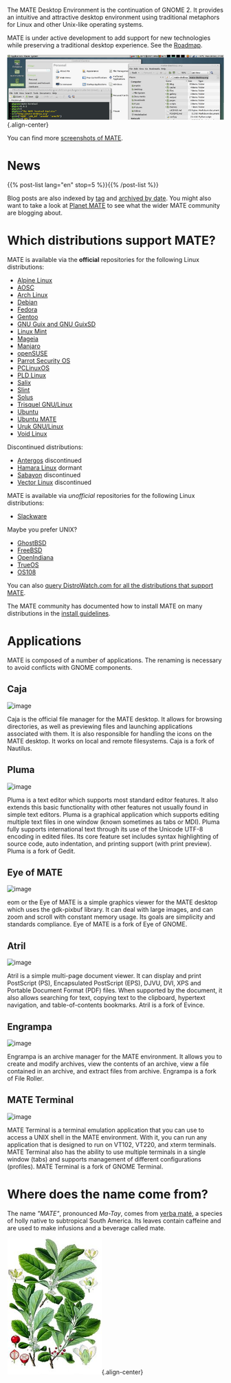 <!--
.. title: MATE Desktop Environment
.. slug: index
.. date: 2013-10-31 12:29:57
.. tags: About,Applications,Screenshots
.. link:
.. description:
-->

The MATE Desktop Environment is the continuation of GNOME 2. It provides
an intuitive and attractive desktop environment using traditional
metaphors for Linux and other Unix-like operating systems.

MATE is under active development to add support for new technologies
while preserving a traditional desktop experience. See the
[Roadmap](https://wiki.mate-desktop.org/developers-corner/roadmap/).

![image](/screens/screenshot.jpg){.align-center}

You can find more [screenshots of MATE](gallery/).

News
====

{{% post-list lang="en" stop=5 %}}{{% /post-list %}}

Blog posts are also indexed by [tag](tags/) and [archived by
date](archive/). You might also want to take a look at [Planet
MATE](https://planet.mate-desktop.org) to see what the wider MATE
community are blogging about.

Which distributions support MATE?
=================================

MATE is available via the **official** repositories for the following
Linux distributions:

-   [Alpine Linux](https://www.alpinelinux.org/)
-   [AOSC](https://aosc.io/)
-   [Arch Linux](https://www.archlinux.org)
-   [Debian](https://www.debian.org)
-   [Fedora](https://www.fedoraproject.org)
-   [Gentoo](https://www.gentoo.org)
-   [GNU Guix and GNU GuixSD](https://gnu.org/s/guix)
-   [Linux Mint](https://linuxmint.com)
-   [Mageia](https://www.mageia.org/en/)
-   [Manjaro](https://manjaro.org/)
-   [openSUSE](https://www.opensuse.org)
-   [Parrot Security OS](https://www.parrotsec.org/)
-   [PCLinuxOS](https://www.pclinuxos.com/get-pclinuxos/mate/)
-   [PLD Linux](https://www.pld-linux.org/)
-   [Salix](https://www.salixos.org)
-   [Slint](https://slint.fr)
-   [Solus](https://getsol.us/)
-   [Trisquel GNU/Linux](https://trisquel.info/)
-   [Ubuntu](https://www.ubuntu.com)
-   [Ubuntu MATE](https://www.ubuntu-mate.org)
-   [Uruk GNU/Linux](https://urukproject.org/dist/)
-   [Void Linux](https://www.voidlinux.org/)

Discontinued distributions:

-   [Antergos](https://antergos.com/) discontinued
-   [Hamara Linux](https://hamaralinux.org/) dormant
-   [Sabayon](https://www.sabayon.org) discontinued
-   [Vector Linux](http://vectorlinux.com) discontinued

MATE is available via *unofficial* repositories for the following Linux
distributions:

-   [Slackware](http://www.slackware.com)

Maybe you prefer UNIX?

-   [GhostBSD](https://ghostbsd.org)
-   [FreeBSD](https://freebsd.org)
-   [OpenIndiana](https://www.openindiana.org)
-   [TrueOS](https://www.trueos.org/)
-   [OS108](https://OS108.org/)

You can also [query DistroWatch.com for all the distributions that
support
MATE](https://distrowatch.org/search.php?desktop=MATE#distrosearch).

The MATE community has documented how to install MATE on many
distributions in the [install
guidelines](https://wiki.mate-desktop.org/introduction/installation/).

Applications
============

MATE is composed of a number of applications. The renaming is necessary
to avoid conflicts with GNOME components.

Caja
----

![image](/assets/img/mate/caja.png)

Caja is the official file manager for the MATE desktop. It allows for
browsing directories, as well as previewing files and launching
applications associated with them. It is also responsible for handling
the icons on the MATE desktop. It works on local and remote filesystems.
Caja is a fork of Nautilus.

Pluma
-----

![image](/assets/img/mate/pluma.png)

Pluma is a text editor which supports most standard editor features. It
also extends this basic functionality with other features not usually
found in simple text editors. Pluma is a graphical application which
supports editing multiple text files in one window (known sometimes as
tabs or MDI). Pluma fully supports international text through its use of
the Unicode UTF-8 encoding in edited files. Its core feature set
includes syntax highlighting of source code, auto indentation, and
printing support (with print preview). Pluma is a fork of Gedit.

Eye of MATE
-----------

![image](/assets/img/mate/eom.png)

eom or the Eye of MATE is a simple graphics viewer for the MATE desktop
which uses the gdk-pixbuf library. It can deal with large images, and
can zoom and scroll with constant memory usage. Its goals are simplicity
and standards compliance. Eye of MATE is a fork of Eye of GNOME.

Atril
-----

![image](/assets/img/mate/atril.png)

Atril is a simple multi-page document viewer. It can display and print
PostScript (PS), Encapsulated PostScript (EPS), DJVU, DVI, XPS and
Portable Document Format (PDF) files. When supported by the document, it
also allows searching for text, copying text to the clipboard, hypertext
navigation, and table-of-contents bookmarks. Atril is a fork of Evince.

Engrampa
--------

![image](/assets/img/mate/engrampa.png)

Engrampa is an archive manager for the MATE environment. It allows you
to create and modify archives, view the contents of an archive, view a
file contained in an archive, and extract files from archive. Engrampa
is a fork of File Roller.

MATE Terminal
-------------

![image](/assets/img/mate/terminal.png)

MATE Terminal is a terminal emulation application that you can use to
access a UNIX shell in the MATE environment. With it, you can run any
application that is designed to run on VT102, VT220, and xterm
terminals. MATE Terminal also has the ability to use multiple terminals
in a single window (tabs) and supports management of different
configurations (profiles). MATE Terminal is a fork of GNOME Terminal.

Where does the name come from?
==============================

The name *\"MATE\"*, pronounced *Ma-Tay*, comes from [yerba
maté](https://en.wikipedia.org/wiki/Yerba_mate), a species of holly
native to subtropical South America. Its leaves contain caffeine and are
used to make infusions and a beverage called mate.

![image](/assets/img/mate/yerba.jpg){.align-center}
